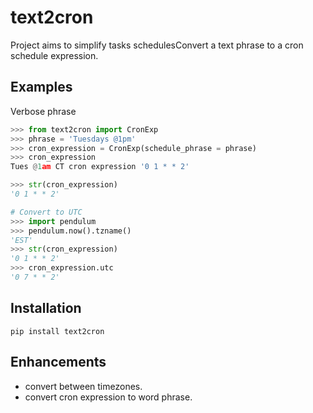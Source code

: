 # text2cron
Project aims to simplify tasks schedulesConvert a text phrase to a cron schedule expression.

## Examples
Verbose phrase
```python
>>> from text2cron import CronExp
>>> phrase = 'Tuesdays @1pm'
>>> cron_expression = CronExp(schedule_phrase = phrase)
>>> cron_expression
Tues @1am CT cron expression '0 1 * * 2'

>>> str(cron_expression)
'0 1 * * 2'

# Convert to UTC
>>> import pendulum
>>> pendulum.now().tzname()
'EST'
>>> str(cron_expression)
'0 1 * * 2'
>>> cron_expression.utc
'0 7 * * 2'
```

## Installation
`pip install text2cron`

## Enhancements
- convert between timezones.
- convert cron expression to word phrase.
